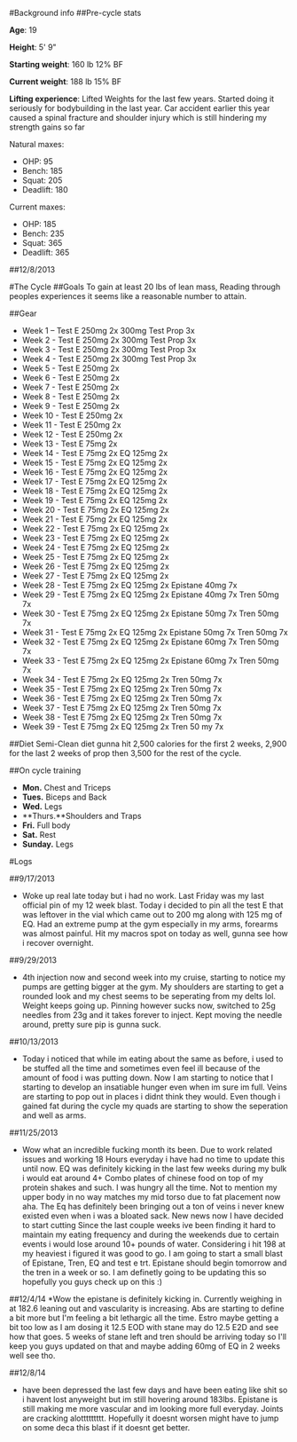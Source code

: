 
#Background info
##Pre-cycle stats

**Age**: 19

**Height**:  5' 9"

**Starting weight**: 160 lb 12% BF

**Current weight**: 188 lb 15% BF

**Lifting experience**: Lifted Weights for the last few years. Started doing it seriously for bodybuilding in the last year. Car accident earlier this year caused a spinal fracture and shoulder injury which is still hindering my strength gains so far

Natural maxes:

* OHP: 95
* Bench: 185
* Squat: 205 
* Deadlift: 180

Current maxes:

* OHP: 185
* Bench: 235
* Squat: 365
* Deadlift: 365

##12/8/2013

#The Cycle
##Goals
To gain at least 20 lbs of lean mass, Reading through peoples experiences it seems like a reasonable number to attain. 

##Gear
* Week 1 – Test E 250mg 2x 300mg Test Prop 3x
* Week 2 - Test E 250mg 2x 300mg Test Prop 3x
* Week 3 - Test E 250mg 2x 300mg Test Prop 3x
* Week 4 - Test E 250mg 2x 300mg Test Prop 3x
* Week 5 - Test E 250mg 2x
* Week 6 - Test E 250mg 2x
* Week 7 - Test E 250mg 2x
* Week 8 - Test E 250mg 2x
* Week 9 - Test E 250mg 2x
* Week 10 - Test E 250mg 2x
* Week 11 - Test E 250mg 2x
* Week 12 - Test E 250mg 2x
* Week 13 - Test E 75mg 2x
* Week 14 - Test E 75mg 2x EQ 125mg 2x
* Week 15 - Test E 75mg 2x EQ 125mg 2x
* Week 16 - Test E 75mg 2x EQ 125mg 2x
* Week 17 - Test E 75mg 2x EQ 125mg 2x
* Week 18 - Test E 75mg 2x EQ 125mg 2x
* Week 19 - Test E 75mg 2x EQ 125mg 2x
* Week 20 - Test E 75mg 2x EQ 125mg 2x
* Week 21 - Test E 75mg 2x EQ 125mg 2x
* Week 22 - Test E 75mg 2x EQ 125mg 2x
* Week 23 - Test E 75mg 2x EQ 125mg 2x
* Week 24 - Test E 75mg 2x EQ 125mg 2x
* Week 25 - Test E 75mg 2x EQ 125mg 2x
* Week 26 - Test E 75mg 2x EQ 125mg 2x
* Week 27 - Test E 75mg 2x EQ 125mg 2x
* Week 28 - Test E 75mg 2x EQ 125mg 2x Epistane 40mg 7x 
* Week 29 - Test E 75mg 2x EQ 125mg 2x Epistane 40mg 7x Tren 50mg 7x
* Week 30 - Test E 75mg 2x EQ 125mg 2x Epistane 50mg 7x Tren 50mg 7x
* Week 31 - Test E 75mg 2x EQ 125mg 2x Epistane 50mg 7x Tren 50mg 7x
* Week 32 - Test E 75mg 2x EQ 125mg 2x Epistane 60mg 7x Tren 50mg 7x
* Week 33 - Test E 75mg 2x EQ 125mg 2x Epistane 60mg 7x Tren 50mg 7x
* Week 34 - Test E 75mg 2x EQ 125mg 2x Tren 50mg 7x
* Week 35 - Test E 75mg 2x EQ 125mg 2x Tren 50mg 7x
* Week 36 - Test E 75mg 2x EQ 125mg 2x Tren 50mg 7x
* Week 37 - Test E 75mg 2x EQ 125mg 2x Tren 50mg 7x
* Week 38 - Test E 75mg 2x EQ 125mg 2x Tren 50mg 7x
* Week 39 - Test E 75mg 2x EQ 125mg 2x Tren 50 my 7x

##Diet
Semi-Clean diet gunna hit 2,500 calories for the first 2 weeks, 2,900 for the last 2 weeks of prop then 3,500 for the rest of the cycle.

##On cycle training  
* **Mon.** Chest and Triceps
* **Tues.** Biceps and Back 
* **Wed.** Legs
* **Thurs.**Shoulders and Traps
* **Fri.** Full  body
* **Sat.** Rest
* **Sunday.** Legs

#Logs

##9/17/2013
* Woke up real late today but i had no work. Last Friday was my last official pin of my 12 week blast. Today i decided to pin all the test E that was leftover in the vial which came out to 200 mg along with 125 mg of EQ. Had an extreme pump at the gym especially in my arms, forearms was almost painful. Hit my macros spot on today as well, gunna see how i recover overnight.

##9/29/2013
* 4th injection now and second week into my cruise, starting to notice my pumps are getting bigger at the gym. My shoulders are starting to get a rounded look and my chest seems to be seperating from my delts lol. Weight keeps going up. Pinning however sucks now, switched to 25g needles from 23g and it takes forever to inject. Kept moving the needle around, pretty sure pip is gunna suck.

##10/13/2013
* Today i noticed that while im eating about the same as before, i used to be stuffed all the time and sometimes even feel ill because of the amount of food i was putting down. Now I am starting to notice that I starting to develop an insatiable hunger even when im sure im full. Veins are starting to pop out in places i didnt think they would. Even though i gained fat during the cycle my quads are starting to show the seperation and well as arms.

##11/25/2013
* Wow what an incredible fucking month its been. Due to work related issues and working 18 Hours everyday i have had no time to update this until now. EQ was definitely kicking in the last few weeks during my bulk i would eat around 4+ Combo plates of chinese food on top of my protein shakes and such. I was hungry all the time. Not to mention my upper body in no way matches my mid torso due to fat placement now aha. The Eq has definitely been bringing out a ton of veins i never knew existed even when i was a bloated sack. New news now I have decided to start cutting Since the last couple weeks ive been finding it hard to maintain my eating frequency and during the weekends due to certain events i would lose around 10+ pounds of water. Considering i hit 198 at my heaviest i figured it was good to go. I am going to start a small blast of Epistane, Tren, EQ and test e trt. Epistane should begin tomorrow and the tren in a week or so. I am definetly going to be updating this so hopefully you guys check up  on this :)

##12/4/14 
*Wow the epistane is definitely kicking in. Currently weighing in at 182.6 leaning out and vascularity is increasing. Abs are starting to define a bit more but I'm feeling a bit lethargic all the time. Estro maybe getting a bit too low as I am dosing it 12.5 EOD with stane may do 12.5 E2D and see how that goes. 5 weeks of stane left and tren should be arriving today so I'll keep you guys updated on that and maybe adding 60mg of EQ in 2 weeks well see tho.

##12/8/14 
* have been depressed the last few days and have been eating like shit so i havent lost anyweight but im still hovering around 183lbs. Epistane is still making me more vascular and im looking more full everyday. Joints are cracking alottttttttt. Hopefully it doesnt worsen might have to jump on some deca this blast if it doesnt get better. 